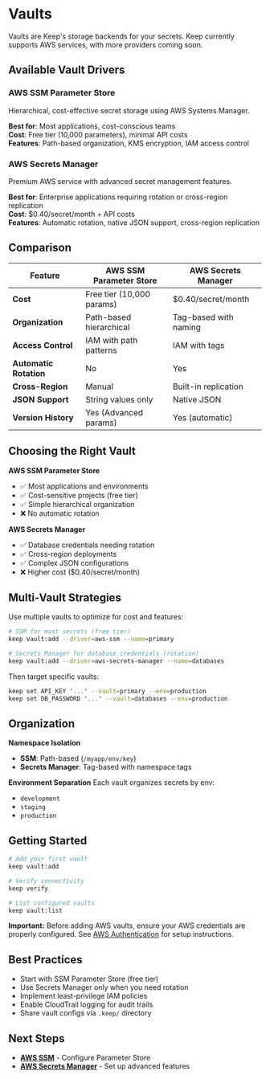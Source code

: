 # Vaults

Vaults are Keep's storage backends for your secrets. Keep currently supports AWS services, with more providers coming soon.

## Available Vault Drivers

### AWS SSM Parameter Store
Hierarchical, cost-effective secret storage using AWS Systems Manager.

**Best for**: Most applications, cost-conscious teams  
**Cost**: Free tier (10,000 parameters), minimal API costs  
**Features**: Path-based organization, KMS encryption, IAM access control  

### AWS Secrets Manager
Premium AWS service with advanced secret management features.

**Best for**: Enterprise applications requiring rotation or cross-region replication  
**Cost**: $0.40/secret/month + API costs  
**Features**: Automatic rotation, native JSON support, cross-region replication  

## Comparison

| Feature | AWS SSM Parameter Store | AWS Secrets Manager |
|---------|------------------------|-------------------|
| **Cost** | Free tier (10,000 params) | $0.40/secret/month |
| **Organization** | Path-based hierarchical | Tag-based with naming |
| **Access Control** | IAM with path patterns | IAM with tags |
| **Automatic Rotation** | No | Yes |
| **Cross-Region** | Manual | Built-in replication |
| **JSON Support** | String values only | Native JSON |
| **Version History** | Yes (Advanced params) | Yes (automatic) |

## Choosing the Right Vault

**AWS SSM Parameter Store**
- ✅ Most applications and environments
- ✅ Cost-sensitive projects (free tier)
- ✅ Simple hierarchical organization
- ❌ No automatic rotation

**AWS Secrets Manager**
- ✅ Database credentials needing rotation
- ✅ Cross-region deployments
- ✅ Complex JSON configurations
- ❌ Higher cost ($0.40/secret/month)

## Multi-Vault Strategies

Use multiple vaults to optimize for cost and features:

```bash
# SSM for most secrets (free tier)
keep vault:add --driver=aws-ssm --name=primary

# Secrets Manager for database credentials (rotation)
keep vault:add --driver=aws-secrets-manager --name=databases
```

Then target specific vaults:
```bash
keep set API_KEY "..." --vault=primary --env=production
keep set DB_PASSWORD "..." --vault=databases --env=production
```

## Organization

**Namespace Isolation**
- **SSM**: Path-based (`/myapp/env/key`)
- **Secrets Manager**: Tag-based with namespace tags

**Environment Separation**
Each vault organizes secrets by env:
- `development`
- `staging`
- `production`

## Getting Started

```bash
# Add your first vault
keep vault:add

# Verify connectivity
keep verify

# List configured vaults
keep vault:list
```

**Important:** Before adding AWS vaults, ensure your AWS credentials are properly configured. See [AWS Authentication](/guide/aws-authentication) for setup instructions.

## Best Practices

- Start with SSM Parameter Store (free tier)
- Use Secrets Manager only when you need rotation
- Implement least-privilege IAM policies
- Enable CloudTrail logging for audit trails
- Share vault configs via `.keep/` directory

## Next Steps

- **[AWS SSM](./vaults/aws-ssm)** - Configure Parameter Store
- **[AWS Secrets Manager](./vaults/aws-secrets-manager)** - Set up advanced features